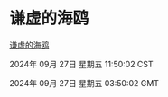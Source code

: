 # 谦虚的海鸥
[谦虚的海鸥](http://219.139.198.207:56308/qxdho/course/base/hotlink/index.php)

2024年 09月 27日 星期五 11:50:02 CST

2024年 09月 27日 星期五 03:50:02 GMT
